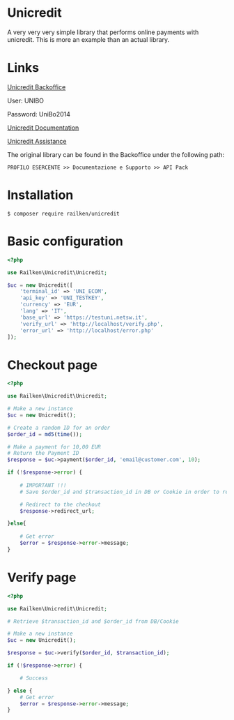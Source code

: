 # Unicredit
A very very very simple library that performs online payments with unicredit.
This is more an example than an actual library.

# Links
[Unicredit Backoffice](https://testeps.netswgroup.it/UNI_CG_BO_WEB/app/login/show)

User: UNIBO

Password: UniBo2014

[Unicredit Documentation](https://testeps.netswgroup.it/UNI_CG_BRANDING/UNI/doc/api_manual.pdf)

[Unicredit Assistance](https://trasparenza.unicredit.it/pdfprod/GP49-PAGAMENTI-ELETTRONICI--SERVIZIO-PAGONLINE-CARTE_IT.pdf)

The original library can be found in the Backoffice under the following path:

```PROFILO ESERCENTE >> Documentazione e Supporto >> API Pack```


# Installation
```
$ composer require railken/unicredit
```

# Basic configuration

```php
<?php

use Railken\Unicredit\Unicredit;

$uc = new Unicredit([
    'terminal_id' => 'UNI_ECOM',
    'api_key' => 'UNI_TESTKEY',
    'currency' => 'EUR',
    'lang' => 'IT',
    'base_url' => 'https://testuni.netsw.it',
    'verify_url' => 'http://localhost/verify.php',
    'error_url' => 'http://localhost/error.php'
]);
```



# Checkout page

```php
<?php

use Railken\Unicredit\Unicredit;

# Make a new instance
$uc = new Unicredit();

# Create a random ID for an order
$order_id = md5(time());

# Make a payment for 10,00 EUR
# Return the Payment ID
$response = $uc->payment($order_id, 'email@customer.com', 10);

if (!$response->error) {
    
    # IMPORTANT !!!    
    # Save $order_id and $transaction_id in DB or Cookie in order to retrieve in the next page

    # Redirect to the checkout
    $response->redirect_url;

}else{
	
    # Get error
    $error = $response->error->message;
}

```


# Verify page

```php
<?php

use Railken\Unicredit\Unicredit;

# Retrieve $transaction_id and $order_id from DB/Cookie

# Make a new instance
$uc = new Unicredit();

$response = $uc->verify($order_id, $transaction_id);

if (!$response->error) {

    # Success

} else {
    # Get error
    $error = $response->error->message;
}


```
